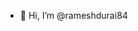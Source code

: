 - 👋 Hi, I’m @rameshdurai84

<!---
rameshdurai84/rameshdurai84 is a ✨ special ✨ repository because its `README.md` (this file) appears on your GitHub profile.
You can click the Preview link to take a look at your changes.
--->
